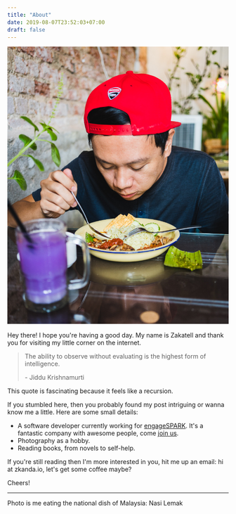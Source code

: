 ```yaml
---
title: "About"
date: 2019-08-07T23:52:03+07:00
draft: false
---
```


![zak](/posts/images/zak-1.jpg)

Hey there! I hope you're having a good day. My name is Zakatell and thank you for visiting my little corner on the internet.

> The ability to observe without evaluating is the highest form of intelligence.
>
> \- Jiddu Krishnamurti

This quote is fascinating because it feels like a recursion.

If you stumbled here, then you probably found my post intriguing or wanna know me a little. Here are some small details:

* A software developer currently working for [engageSPARK](https://www.engagespark.com). It's a fantastic company with awesome people, come [join us](https://www.engagespark.com/careers).
* Photography as a hobby.
* Reading books, from novels to self-help.

If you're still reading then I'm more interested in you, hit me up an email: hi at zkanda.io, let's get some coffee maybe?

Cheers!

---

Photo is me eating the national dish of Malaysia: Nasi Lemak
